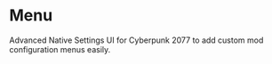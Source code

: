 # Menu
Advanced Native Settings UI for Cyberpunk 2077 to add custom mod configuration menus easily.

